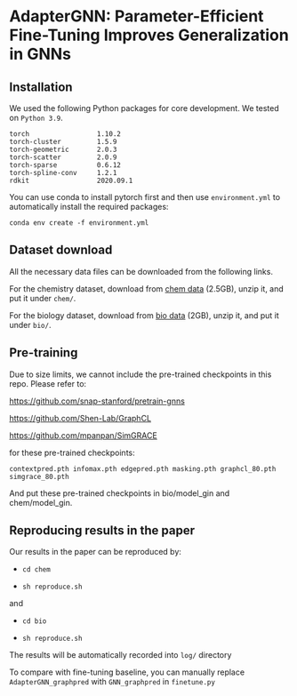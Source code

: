 # AdapterGNN: Parameter-Efficient Fine-Tuning Improves Generalization in GNNs


## Installation
We used the following Python packages for core development. We tested on `Python 3.9`.
```
torch                 1.10.2
torch-cluster         1.5.9
torch-geometric       2.0.3
torch-scatter         2.0.9
torch-sparse          0.6.12
torch-spline-conv     1.2.1
rdkit                 2020.09.1
```

You can use conda to install pytorch first and then use `environment.yml` to automatically install the required packages:
```
conda env create -f environment.yml
```

## Dataset download
All the necessary data files can be downloaded from the following links.

For the chemistry dataset, download from [chem data](https://snap.stanford.edu/gnn-pretrain/data/chem_dataset.zip) (2.5GB), unzip it, and put it under `chem/`.

For the biology dataset, download from [bio data](https://snap.stanford.edu/gnn-pretrain/data/bio_dataset.zip) (2GB), unzip it, and put it under `bio/`.

## Pre-training

Due to size limits, we cannot include the pre-trained checkpoints in this repo. Please refer to:

https://github.com/snap-stanford/pretrain-gnns

https://github.com/Shen-Lab/GraphCL

https://github.com/mpanpan/SimGRACE

for these pre-trained checkpoints: 

```contextpred.pth infomax.pth edgepred.pth masking.pth graphcl_80.pth simgrace_80.pth```

And put these pre-trained checkpoints in bio/model_gin and chem/model_gin.

## Reproducing results in the paper
Our results in the paper can be reproduced by:

- `cd chem`
  
- `sh reproduce.sh`

and 

- `cd bio`
  
- `sh reproduce.sh`

The results will be automatically recorded into `log/` directory 

To compare with fine-tuning baseline, you can manually replace `AdapterGNN_graphpred` with `GNN_graphpred` in `finetune.py`
